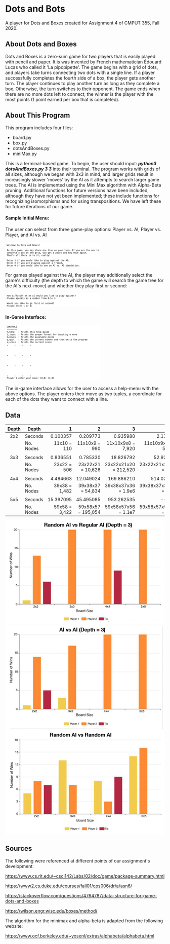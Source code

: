 # Dots and Bots

A player for Dots and Boxes created for Assignment 4 of CMPUT 355, Fall 2020. 

## About Dots and Boxes

Dots and Boxes is a zero-sum game for two players that is easily played with pencil and paper. It is was invented by French mathematician Édouard Lucas who called it 'La pipopipette'. The game begins with a grid of dots, and players take turns connecting two dots with a single line. If a player successfully completes the fourth side of a box, the player gets another turn. The player continues to play another turn as long as they complete a box. Otherwise, the turn switches to their opponent. The game ends when there are no more dots left to connect; the winner is the player with the most points (1 point earned per box that is completed). 

## About This Program

This program includes four files:

- board.py
- box.py
- dotsAndBoxes.py
- miniMax.py

This is a terminal-based game. To begin, the user should input: ***python3 dotsAndBoxes.py 3 3*** into their terminal. The program works with grids of all sizes, although we began with 3x3 in mind, and larger grids result in increasingly slower 'moves' by the AI as it attempts to search larger game trees. The AI is implemented using the Mini Max algorithm with Alpha-Beta pruning. Additional functions for future versions have been included, although they have not yet been implemented; these include functions for recognizing isomorphisms and for using transpositions. We have left these for future iterations of our game.

#### **Sample Initial Menu:**

The user can select from three game-play options: Player vs. AI, Player vs. Player, and AI vs. AI

<img src="https://github.com/christopher-M-Wood/CMPUT355-Assignment4/blob/master/RMimg1.png" alt="RMimg1" style="zoom:50%;" />





For games played against the AI, the player may additionally select the game's difficulty (the depth to which the game will search the game tree for the AI's next-move) and whether they play first or second:

<img src="https://github.com/christopher-M-Wood/CMPUT355-Assignment4/blob/master/RMimg2.png" alt="RMimg2" style="zoom:50%;" />



#### **In-Game Interface:**

<img src="https://github.com/christopher-M-Wood/CMPUT355-Assignment4/blob/master/RMimg3.png" alt="RMimg3" style="zoom:50%;"/>

The in-game interface allows for the user to access a help-menu with the above options. The player enters their move as two tuples, a coordinate for each of the dots they want to connect with a line.

## Data

| Depth | Depth     |              1 |                  2 |                     3 |                       4 |                          5 |
| :---: | --------- | -------------: | -----------------: | --------------------: | ----------------------: | -------------------------: |
|  2x2  | Seconds   |       0.100357 |           0.209773 |              0.935980 |                2.175184 |                   8.914355 |
|       | No. Nodes |    11x10 = 110 |      11x10x9 = 990 |     11x10x9x8 = 7,920 |    11x10x9x8x7 = 55,440 |    11x10x9x8x7x6 = 332,640 |
|       |           |                |                    |                       |                         |                            |
|  3x3  | Seconds   |       0.836551 |           0.785330 |             18.826792 |               52.928475 |                 495.647413 |
|       | No. Nodes |    23x22 = 506 |  23x22x21 = 10,626 | 23x22x21x20 = 212,520 | 23x22x21x20x19 =  4.0e6 |  23x22x21x20x19x18 = 7.2e7 |
|       |           |                |                    |                       |                         |                            |
|  4x4  | Seconds   |       4.484663 |          12.049024 |            169.886210 |              514.022982 |                     ------ |
|       | No. Nodes | 39x38 =  1,482 |  39x38x37 = 54,834 |   39x38x37x36 = 1.9e6 |  39x38x37x36x35 = 6.9e7 |  39x38x37x36x35x34 = 2.3e9 |
|       |           |                |                    |                       |                         |                            |
|  5x5  | Seconds   |      15.397095 |          45.495085 |            953.262535 |                  ------ |                     ------ |
|       | No. Nodes |  59x58 = 3,422 | 59x58x57 = 195,054 |   59x58x57x56 = 1.1e7 |  59x58x57x56x55 = 6.0e8 | 59x58x57x56x55x54 = 3.2e10 |

<p align="center">
  <img src="https://github.com/christopher-M-Wood/CMPUT355-Assignment4/blob/master/Graph1.jpg">
  <img src="https://github.com/christopher-M-Wood/CMPUT355-Assignment4/blob/master/Graph2.jpg">
  <img src="https://github.com/christopher-M-Wood/CMPUT355-Assignment4/blob/master/Graph3.jpg">
</p>

## Sources

The following were referenced at different points of our assignment's development:

https://www.cs.rit.edu/~csci142/Labs/02/doc/game/package-summary.html

https://www2.cs.duke.edu/courses/fall01/cps006/dr/a/asn6/

https://stackoverflow.com/questions/4764787/data-structure-for-game-dots-and-boxes

https://wilson.engr.wisc.edu/boxes/method/

 The algorithm for the minimax and alpha-beta is adapted from the following website:

https://www.ocf.berkeley.edu/~yosenl/extras/alphabeta/alphabeta.html
